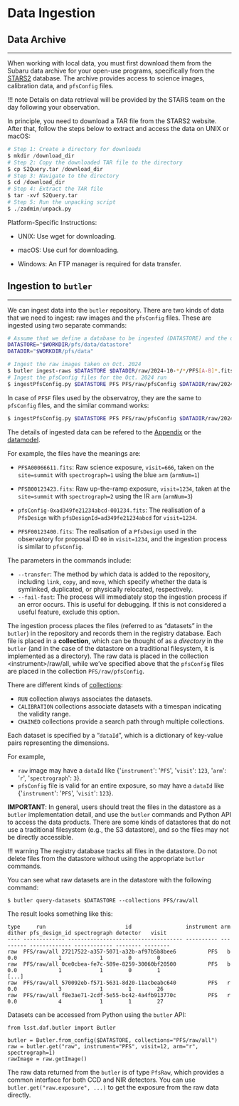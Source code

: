 # Data Ingestion


## Data Archive

---

When working with local data, you must first download them from the Subaru data archive for your open-use programs, specifically from the [STARS2](https://stars2.naoj.hawaii.edu) database. The archive provides access to science images, calibration data, and `pfsConfig` files.

!!! note
    Details on data retrieval will be provided by the STARS team on the day following your observation.

In principle, you need to download a TAR file from the STARS2 website. After that, follow the steps below to extract and access the data on UNIX or macOS:

``` Python
# Step 1: Create a directory for downloads
$ mkdir /download_dir 
# Step 2: Copy the downloaded TAR file to the directory
$ cp S2Query.tar /download_dir 
# Step 3: Navigate to the directory
$ cd /download_dir 
# Step 4: Extract the TAR file
$ tar -xvf S2Query.tar 
# Step 5: Run the unpacking script
$ ./zadmin/unpack.py
```

Platform-Specific Instructions:

- UNIX: Use wget for downloading.

- macOS: Use curl for downloading.

- Windows: An FTP manager is required for data transfer.

## Ingestion to `butler`

---

We can ingest data into the `butler` repository. 
There are two kinds of data that we need to ingest: raw images and the `pfsConfig` files. 
These are ingested using two separate commands:

``` bash
# Assume that we define a database to be ingested (DATASTORE) and the directory with the input data (DATADIR):
DATASTORE="$WORKDIR/pfs/data/datastore"
DATADIR="$WORKDIR/pfs/data"

# Ingest the raw images taken on Oct. 2024
$ butler ingest-raws $DATASTORE $DATADIR/raw/2024-10-*/*/PFS[A-B]*.fits --ingest-task lsst.obs.pfs.gen3.PfsRawIngestTask --transfer link --fail-fast
# Ingest the pfsConfig files for the Oct. 2024 run
$ ingestPfsConfig.py $DATASTORE PFS PFS/raw/pfsConfig $DATADIR/raw/2024-10-*/pfsConfig/pfsConfig-*.fits --transfer link
```

In case of `PFSF` files used by the observatroy, they are the same to `pfsConfig` files, and the similar command works:
``` bash
$ ingestPfsConfig.py $DATASTORE PFS PFS/raw/pfsConfig $DATADIR/raw/2024-10-*/pfsConfig/PFSF*.fits --transfer link
```

The details of ingested data can be refered to the [Appendix](05_01_app_datamodel.md) or the [datamodel](https://github.com/Subaru-PFS/datamodel/tree/master). 

For example, the files have the meanings are:

- `PFSA00066611.fits`: Raw science exposure, `visit=666`, taken on the `site=summit` with `spectrograph=1` using the blue `arm` (`armNum=1`) 

- `PFSB00123423.fits`: Raw up-the-ramp exposure, `visit=1234`, taken at the `site=summit` with `spectrograph=2` using the IR `arm` (`armNum=3`)

- `pfsConfig-0xad349fe21234abcd-001234.fits`: The realisation of a `PfsDesign` with `pfsDesignId=ad349fe21234abcd` for `visit=1234`.

- `PFSF00123400.fits`: The realisation of a `PfsDesign` used in the observatory for proposal ID `00` in `visit=1234`, and the ingestion process is similar to `pfsConfig`.
  
The parameters in the commands include:

- `--transfer`: The method by which data is added to the repository, including `link`, `copy`, and `move`, which specify whether the data is symlinked, duplicated, or physically relocated, respectively. 
- `--fail-fast`: The process will immediately stop the ingestion process if an error occurs. This is useful for debugging. If this is not considered a useful feature, exclude this option.

The ingestion process places the files (referred to as “datasets” in the `butler`) in the repository and records them in the registry database. Each file is placed in a **collection**, which can be thought of as a *directory* in the `butler` (and in the case of the datastore on a traditional filesystem, it is implemented as a directory).
The raw data is placed in the collection <instrument\>/raw/all, while we’ve specified above that the `pfsConfig` files are placed in the collection `PFS/raw/pfsConfig`.

There are different kinds of [collections](https://pipelines.lsst.io/modules/lsst.daf.butler/organizing.html#collections):

- `RUN` collection always associates the datasets. 
- `CALIBRATION` collections associate datasets with a timespan indicating the validity range. 
- `CHAINED` collections provide a search path through multiple collections.

Each dataset is specified by a “`dataId`”, which is a dictionary of key-value pairs representing the dimensions.

For example, 

- `raw` image may have a `dataId` like {'`instrument`': '`PFS`', '`visit`': `123`, '`arm`': '`r`', '`spectrograph`': `3`}. 
- `pfsConfig` file is valid for an entire exposure, so may have a `dataId` like {'`instrument`': '`PFS`', '`visit`': `123`}.

**IMPORTANT**: In general, users should treat the files in the datastore as a `butler` implementation detail, and use the `butler` commands and Python API to access the data products. 
There are some kinds of datastores that do not use a traditional filesystem (e.g., the S3 datastore), and so the files may not be directly accessible.

!!! warning
    The registry database tracks all files in the datastore. Do not delete files from the datastore without using the appropriate `butler` commands.

You can see what raw datasets are in the datastore with the following command:

```
$ butler query-datasets $DATASTORE --collections PFS/raw/all
```

The result looks something like this:

```
type     run                         id                 instrument arm dither pfs_design_id spectrograph detector   visit
---- ------------- ------------------------------------ ---------- --- ------ ------------- ------------ -------- --------
raw  PFS/raw/all 27217522-a357-5071-a32b-af97b5b8bee6          PFS   b  0.0             1            1        0        0
raw  PFS/raw/all 0ce0cbea-fe7c-589e-8259-30060bf20500          PFS   b  0.0             1            1        0        1
[...]
raw  PFS/raw/all 570092eb-f571-5631-8d20-11acbeabc640          PFS   r  0.0             3            1        1        26
raw  PFS/raw/all f8e3ae71-2cdf-5e55-bc42-4a4fb913770c          PFS   r  0.0             4            1        1        27
```

Datasets can be accessed from Python using the `butler` API:

```
from lsst.daf.butler import Butler

butler = Butler.from_config($DATASTORE, collections="PFS/raw/all")
raw = butler.get("raw", instrument="PFS", visit=12, arm="r", spectrograph=1)
rawImage = raw.getImage()
```

The raw data returned from the `butler` is of type `PfsRaw`, which provides a common interface for both CCD and NIR detectors.
You can use `butler.get("raw.exposure", ...)` to get the exposure from the raw data directly.
